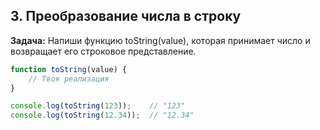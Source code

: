## 3. Преобразование числа в строку
**Задача:** Напиши функцию toString(value), которая принимает число и возвращает его строковое представление.

```js
function toString(value) {
    // Твоя реализация
}

console.log(toString(123));    // "123"
console.log(toString(12.34));  // "12.34"
```